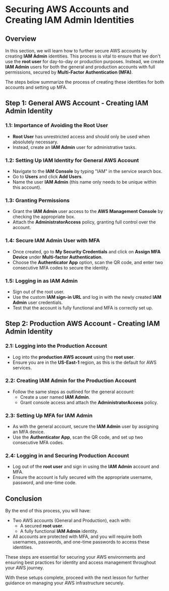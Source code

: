# Securing AWS Accounts and Creating IAM Admin Identities

## Overview

In this section, we will learn how to further secure AWS accounts by creating **IAM Admin** identities. This process is vital to ensure that we don't use the **root user** for day-to-day or production purposes. Instead, we create **IAM Admin** users for both the general and production accounts with full permissions, secured by **Multi-Factor Authentication (MFA)**.

The steps below summarize the process of creating these identities for both accounts and setting up MFA.

## Step 1: General AWS Account - Creating IAM Admin Identity

### 1.1: Importance of Avoiding the Root User

- **Root User** has unrestricted access and should only be used when absolutely necessary.
- Instead, create an **IAM Admin** user for administrative tasks.

### 1.2: Setting Up IAM Identity for General AWS Account

- Navigate to the **IAM Console** by typing "IAM" in the service search box.
- Go to **Users** and click **Add Users**.
- Name the user **IAM Admin** (this name only needs to be unique within this account).

### 1.3: Granting Permissions

- Grant the **IAM Admin** user access to the **AWS Management Console** by checking the appropriate box.
- Attach the **AdministratorAccess** policy, granting full control over the account.

### 1.4: Secure IAM Admin User with MFA

- Once created, go to **My Security Credentials** and click on **Assign MFA Device** under **Multi-factor Authentication**.
- Choose the **Authenticator App** option, scan the QR code, and enter two consecutive MFA codes to secure the identity.

### 1.5: Logging in as IAM Admin

- Sign out of the root user.
- Use the custom **IAM sign-in URL** and log in with the newly created **IAM Admin** user credentials.
- Test that the account is fully functional and MFA is correctly set up.

## Step 2: Production AWS Account - Creating IAM Admin Identity

### 2.1: Logging into the Production Account

- Log into the **production AWS account** using the **root user**.
- Ensure you are in the **US-East-1** region, as this is the default for AWS services.

### 2.2: Creating IAM Admin for the Production Account

- Follow the same steps as outlined for the general account:
  - Create a user named **IAM Admin**.
  - Grant console access and attach the **AdministratorAccess** policy.

### 2.3: Setting Up MFA for IAM Admin

- As with the general account, secure the **IAM Admin** user by assigning an MFA device.
- Use the **Authenticator App**, scan the QR code, and set up two consecutive MFA codes.

### 2.4: Logging in and Securing Production Account

- Log out of the **root user** and sign in using the **IAM Admin** account and MFA.
- Ensure the account is fully secured with the appropriate username, password, and one-time code.

## Conclusion

By the end of this process, you will have:

- Two AWS accounts (General and Production), each with:
  - A secured **root user**.
  - A fully functional **IAM Admin** identity.
- All accounts are protected with MFA, and you will require both usernames, passwords, and one-time passwords to access these identities.

These steps are essential for securing your AWS environments and ensuring best practices for identity and access management throughout your AWS journey.

With these setups complete, proceed with the next lesson for further guidance on managing your AWS infrastructure securely.

